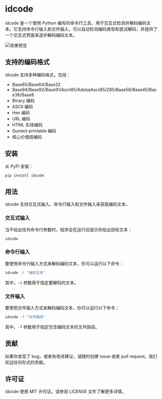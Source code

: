 # idcode

idcode 是一个使用 Python 编写的命令行工具，用于交互式检测并解码编码文本。它支持命令行输入和文件输入，可以自动检测编码类型和尝试解码，并提供了一个交互式界面来逐步解码编码文本。

![效果预览](preview.gif)

## 支持的编码格式

idcode 支持多种编码格式，包括：

- Base85/Base64/Base32
- Base94/Base92/Base91/Ascii85/AdobeAscii85/Z85/Base58/Base45/Base36/Base8
- Binary 编码
- ASCII 编码
- Hex 编码
- URL 编码
- HTML 实体编码
- Quoted-printable 编码
- 核心价值观编码

## 安装

从 PyPi 安装：

```sh
pip install idcode
```

## 用法

idcode 支持交互式输入、命令行输入和文件输入来获取编码文本。

### 交互式输入

当不给出任何命令行参数时，程序会在运行后提示你给出目标文本：

```sh
idcode
```

### 命令行输入

要使用命令行输入方式来解码编码文本，你可以运行以下命令：

```sh
idcode -t "编码文本"
```

其中，`-t` 参数用于指定要解码的文本。

### 文件输入

要使用文件输入方式来解码编码文本，你可以运行以下命令：

```sh
idcode -f "文件路径"
```

其中，`-f` 参数用于指定包含编码文本的文件路径。

## 贡献

如果你发现了 bug，或者有改进建议，请随时创建 issue 或者 pull request。我们欢迎任何形式的贡献。

## 许可证

idcode 使用 MIT 许可证。请参阅 LICENSE 文件了解更多详情。